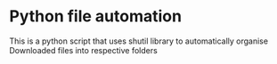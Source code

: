 
# Python file automation

This is a python script that uses shutil library to automatically organise Downloaded files into respective folders
